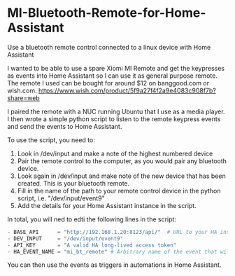 # MI-Bluetooth-Remote-for-Home-Assistant
Use a bluetooth remote control connected to a linux device with Home Assistant

I wanted to be able to use a spare Xiomi MI Remote and get the keypresses as events into Home Assistant so I can use it as general purpose remote. The remote I used can be bought for around $12 on banggood.com or wish.com.  https://www.wish.com/product/5f9a27f4f2a9e4083c908f7b?share=web

I paired the remote with a NUC running Ubuntu that I use as a media player. I then wrote a simple python script to listen to the remote keypress events and send the events to Home Assistant.

To use the script, you need to:
1. Look in /dev/input and make a note of the highest numbered device
2. Pair the remote control to the computer, as you would pair any bluetooth device.
3. Look again in /dev/input and make note of the new device that has been created. This is your bluetooth remote.
4. Fill in the name of the path to your remote control device in the python script, i.e. "/dev/input/event9"
5. Add the details for your Home Assistant instance in the script.

In total, you will ned to edti the following lines in the script:
````python
- BASE_API      = "http://192.168.1.20:8123/api/"  # URL to your HA instance.
- DEV_INPUT     = "/dev/input/event9"             
- API_KEY       = "A valid HA long-lived access token"
- HA_EVENT_NAME = "mi_bt_remote" # Arbitrary name of the event that will get fired.
````


You can then use the events as triggers in automations in Home Assistant.
